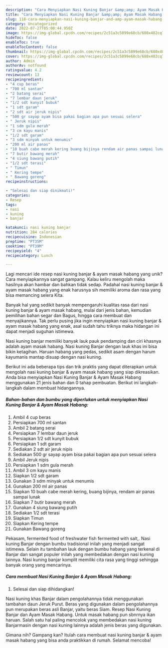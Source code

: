 ```yaml
---
description: "Cara Menyiapkan Nasi Kuning Banjar &amp;amp; Ayam Masak Habang yang Mantap"
title: "Cara Menyiapkan Nasi Kuning Banjar &amp;amp; Ayam Masak Habang yang Mantap"
slug: 118-cara-menyiapkan-nasi-kuning-banjar-and-amp-ayam-masak-habang-yang-mantap
category: Uncategorized
date: 2022-07-27T05:00:44.950Z
image: https://img-global.cpcdn.com/recipes/2c51a3c5899e68cb/680x482cq70/nasi-kuning-banjar-ayam-masak-habang-foto-resep-utama.jpg
hideToc: false
enableToc: true
enableTocContent: false
thumbnail: https://img-global.cpcdn.com/recipes/2c51a3c5899e68cb/680x482cq70/nasi-kuning-banjar-ayam-masak-habang-foto-resep-utama.jpg
cover: https://img-global.cpcdn.com/recipes/2c51a3c5899e68cb/680x482cq70/nasi-kuning-banjar-ayam-masak-habang-foto-resep-utama.jpg
author: Admin
authorAv: notfound
ratingvalue: 4.2
reviewcount: 13
recipeingredient:
- "4 cup beras"
- "700 ml santan"
- "2 batang serai"
- "7 lembar daun jeruk"
- "1/2 sdt kunyit bubuk"
- "1 sdt garam"
- "2 sdt air jeruk nipis"
- "500 gr sayap ayam bisa pakai bagian apa pun sesuai selera"
- " Jeruk nipis"
- "1 sdm gula merah"
- "3 cm kayu manis"
- "1/2 sdt garam"
- "3 sdm minyak untuk menumis"
- "200 ml air panas"
- "10 buah cabe merah kering buang bijinya rendam air panas sampai lunak"
- "7 butir bawang merah"
- "4 siung bawang putih"
- "1/2 sdt terasi"
- " Timun"
- " Kering tempe"
- " Bawang goreng"
recipeinstructions:

- "Selesai dan siap dinikmati!"
categories:
- Resep
tags:
- nasi
- kuning
- banjar

katakunci: nasi kuning banjar 
nutrition: 284 calories
recipecuisine: Indonesian
preptime: "PT35M"
cooktime: "PT39M"
recipeyield: "4"
recipecategory: Lunch

---
```





Lagi mencari ide resep nasi kuning banjar &amp; ayam masak habang yang unik? Cara menyiapkannya sangat gampang. Kalau keliru mengolah maka hasilnya akan hambar dan bahkan tidak sedap. Padahal nasi kuning banjar &amp; ayam masak habang yang enak harusnya sih memiliki aroma dan rasa yang bisa memancing selera Kita.





Banyak hal yang sedikit banyak mempengaruhi kualitas rasa dari nasi kuning banjar &amp; ayam masak habang, mulai dari jenis bahan, kemudian pemilihan bahan segar dan Bagus, hingga cara membuat dan menyajikannya. Tak perlu pusing jika ingin menyiapkan nasi kuning banjar &amp; ayam masak habang yang enak,      asal sudah tahu triknya maka hidangan ini dapat menjadi suguhan istimewa.














Nasi kuning banjar memiliki banyak lauk pauk pendamping dan ciri khasnya adalah ayam masak habang. Nasi kuning Banjar dengan lauk khas ini bisa bikin ketagihan. Haruan habang yang pedas, sedikit asam dengan harum kayumanis mantap disuap dengan nasi kuning.






Berikut ini ada beberapa tips dan trik praktis yang dapat diterapkan untuk mengolah nasi kuning banjar &amp; ayam masak habang yang siap dikreasikan. Anda bisa menyiapkan Nasi Kuning Banjar &amp; Ayam Masak Habang menggunakan 21 jenis bahan dan 0 tahap pembuatan. Berikut ini langkah-langkah dalam membuat hidangannya.

<!--inarticleads1-->

##### Bahan-bahan dan bumbu yang diperlukan untuk menyiapkan Nasi Kuning Banjar &amp; Ayam Masak Habang:

1. Ambil 4 cup beras
1. Persiapkan 700 ml santan
1. Ambil 2 batang serai
1. Persiapkan 7 lembar daun jeruk
1. Persiapkan 1/2 sdt kunyit bubuk
1. Persiapkan 1 sdt garam
1. Sediakan 2 sdt air jeruk nipis
1. Sediakan 500 gr sayap ayam bisa pakai bagian apa pun sesuai selera
1. Ambil  Jeruk nipis
1. Persiapkan 1 sdm gula merah
1. Ambil 3 cm kayu manis
1. Siapkan 1/2 sdt garam
1. Gunakan 3 sdm minyak untuk menumis
1. Gunakan 200 ml air panas
1. Siapkan 10 buah cabe merah kering, buang bijinya, rendam air panas sampai lunak
1. Siapkan 7 butir bawang merah
1. Gunakan 4 siung bawang putih
1. Sediakan 1/2 sdt terasi
1. Siapkan  Timun
1. Siapkan  Kering tempe
1. Gunakan  Bawang goreng


Pekasam, fermented food of freshwater fish fermented with salt,. Nasi kuning Banjar dengan bumbu tradisional inilah yang menjadi sangat istimewa. Selain itu tambahan lauk dengan bumbu habang yang terkenal di Banjar dan sangat populer inilah yang membedakan dengan nasi kuning lainnya. Nasi kuning banjar komplit memiliki cita rasa yang tinggi sehingga banyak orang yang mencarinya. 

<!--inarticleads2-->

##### Cara membuat Nasi Kuning Banjar &amp; Ayam Masak Habang:


1. Selesai dan siap dihidangkan!

Nasi kuning khas Banjar dalam pengolahannya tidak menggunakan tambahan daun Jeruk Purut. Beras yang digunakan dalam pengolahannya pun merupakan beras asli Banjar, yaitu beras Siam. Resep Nasi Kuning Banjar dan Ayam Masak Habang. Untuk masak habang pun sbnrnya ikan haruan. Salah satu hal paling mencolok yang membedakan nasi kuning Banjarmasin dengan nasi kuning lainnya adalah jenis beras yang digunakan. 

Gimana nih? Gampang kan? Itulah cara membuat nasi kuning banjar &amp; ayam masak habang yang bisa anda praktikkan di rumah. Selamat mencoba!
